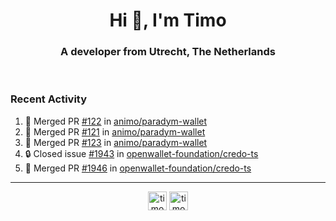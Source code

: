 <h1 align="center">Hi 👋, I'm Timo</h1>
<h3 align="center">A developer from Utrecht, The Netherlands</h3>
<br/>
<!-- https://github.com/rahuldkjain/github-profile-readme-generator --!>

<!--  <p align="left"><img src="https://github-readme-stats.vercel.app/api?username=timoglastra&show_icons=true&count_private=true&" alt="timoglastra" /></p> --!>

<!--
Github language stats
<p align="left"><img src="https://github-readme-stats.vercel.app/api/top-langs/?username=timoglastra&layout=compact" alt="timoglastra" /><p>
-->

<!-- Codestats language stats -->
<!-- <p align="left"><img src="https://codestats-readme.vercel.app/api/top-langs/?username=timoglastra&layout=compact&language_count=12" alt="timoglastra" /><p>    --!>
  
<h3>Recent Activity</h3>

<!--START_SECTION:activity-->
1. 🎉 Merged PR [#122](https://github.com/animo/paradym-wallet/pull/122) in [animo/paradym-wallet](https://github.com/animo/paradym-wallet)
2. 🎉 Merged PR [#121](https://github.com/animo/paradym-wallet/pull/121) in [animo/paradym-wallet](https://github.com/animo/paradym-wallet)
3. 🎉 Merged PR [#123](https://github.com/animo/paradym-wallet/pull/123) in [animo/paradym-wallet](https://github.com/animo/paradym-wallet)
4. 🔒 Closed issue [#1943](https://github.com/openwallet-foundation/credo-ts/issues/1943) in [openwallet-foundation/credo-ts](https://github.com/openwallet-foundation/credo-ts)
5. 🎉 Merged PR [#1946](https://github.com/openwallet-foundation/credo-ts/pull/1946) in [openwallet-foundation/credo-ts](https://github.com/openwallet-foundation/credo-ts)
<!--END_SECTION:activity-->

---

<p align="center">
<a href="https://twitter.com/timoglastra" target="blank"><img align="center" src="https://cdn.jsdelivr.net/npm/simple-icons@3.0.1/icons/twitter.svg" alt="timoglastra" height="30" width="30" /></a>
<a href="https://linkedin.com/in/timoglastra" target="blank"><img align="center" src="https://cdn.jsdelivr.net/npm/simple-icons@3.0.1/icons/linkedin.svg" alt="timoglastra" height="30" width="30" /></a>
</p>



